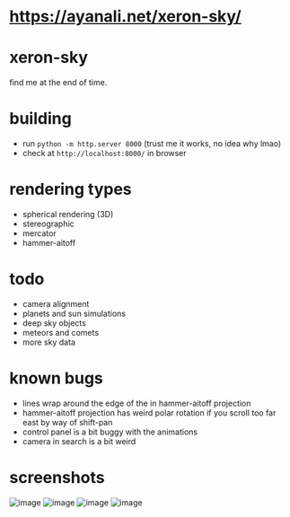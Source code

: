 # https://ayanali.net/xeron-sky/

# xeron-sky
find me at the end of time.

# building
- run `python -m http.server 8000` (trust me it works, no idea why lmao)
- check at `http://localhost:8000/` in browser

# rendering types
- spherical rendering (3D)
- stereographic
- mercator
- hammer-aitoff

# todo
- camera alignment
- planets and sun simulations
- deep sky objects
- meteors and comets
- more sky data

# known bugs
- lines wrap around the edge of the in hammer-aitoff projection
- hammer-aitoff projection has weird polar rotation if you scroll too far east by way of shift-pan
- control panel is a bit buggy with the animations
- camera in search is a bit weird

# screenshots
![image](https://github.com/user-attachments/assets/8619cc07-5ff1-4964-8f5a-82bdd157dae6)
![image](https://github.com/user-attachments/assets/093f58cd-082c-4a82-8193-5a9fd8c9ed5b)
![image](https://github.com/user-attachments/assets/72772bd8-4b46-4e8a-bf1b-4d74c0805d8f)
![image](https://github.com/user-attachments/assets/2981663b-212a-4023-a294-17f2d950c52c)

